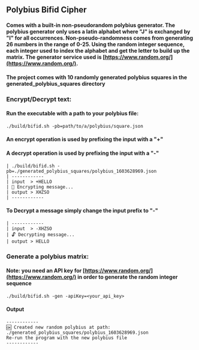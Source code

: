 ## Polybius Bifid Cipher 

#### Comes with a built-in non-pseudorandom polybius generator. The polybius generator only uses a latin alphabet where "J" is exchanged by "I" for all occurrences. Non-pseudo-randomness comes from generating 26 numbers in the range of 0-25. Using the random integer sequence, each integer used to index the alphabet and get the letter to build up the matrix. The generator service used is [https://www.random.org/](https://www.random.org/). 

#### The project comes with 10 randomly generated polybius squares in the generated_polybius_squares directory

### Encrypt/Decrypt text:
#### Run the executable with a path to your polybius file:
`./build/bifid.sh -pb=path/to/a/polybius/square.json`

#### An encrypt operation is used by prefixing the input with a "+"
#### A decrypt operation is used by prefixing the input with a "-"

```
| ./build/bifid.sh -pb=./generated_polybius_squares/polybius_1603628969.json 
| ------------
| input  > +HELLO
| 🔐 Encrypting message...
| output > XHZSO
| ------------ 
```

#### To Decrypt a message simply change the input prefix to "-"
```
| ------------
| input  > -XHZSO
| 🔓 Decrypting message...
| output > HELLO
```

### Generate a polybius matrix:
#### Note: you need an API key for [https://www.random.org/](https://www.random.org/) in order to generate the random integer sequence
```
./build/bifid.sh -gen -apiKey=<your_api_key> 
```
#### Output
```
------------
🆗 Created new random polybius at path: ./generated_polybius_squares/polybius_1603628969.json
Re-run the program with the new polybius file
------------
```
